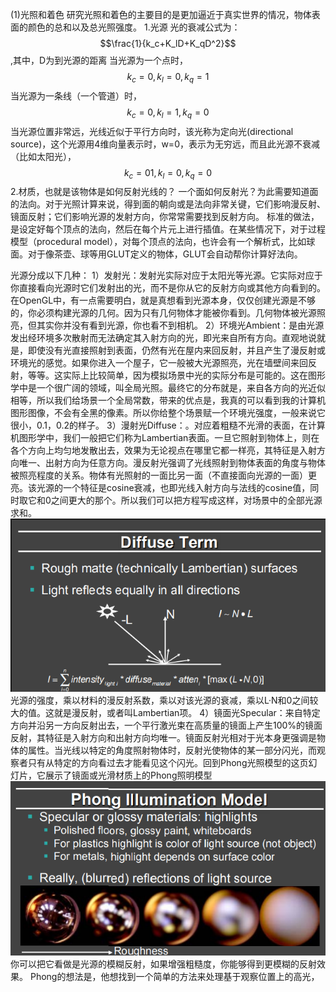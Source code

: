 (1)光照和着色
研究光照和着色的主要目的是更加逼近于真实世界的情况，物体表面的颜色的总和以及总光照强度。
1.光源
  光的衰减公式为：$$\frac{1}{k_c+K_lD+K_qD^2}$$,其中，D为到光源的距离
  当光源为一个点时，$$k_c=0,k_l=0,k_q=1$$
  当光源为一条线（一个管道）时，$$k_c=0,k_l=1,k_q=0$$
  当光源位置非常远，光线近似于平行方向时，该光称为定向光(directional source)，这个光源用4维向量表示时，w=0，表示为无穷远，而且此光源不衰减（比如太阳光），$$k_c=01,k_l=0,k_q=0$$
2.材质，也就是该物体是如何反射光线的？
    一个面如何反射光？为此需要知道面的法向。对于光照计算来说，得到面的朝向或是法向非常关键，它们影响漫反射、镜面反射；它们影响光源的发射方向，你常常需要找到反射方向。
标准的做法，是设定好每个顶点的法向，然后在每个片元上进行插值。在某些情况下，对于过程模型（procedural model），对每个顶点的法向，也许会有一个解析式，比如球面。对于像茶壶、球等用GLUT定义的物体，GLUT会自动帮你计算好法向。

光源分成以下几种：
  1）发射光：发射光实际对应于太阳光等光源。它实际对应于你直接看向光源时它们发射出的光，而不是你从它的反射方向或其他方向看到的。在OpenGL中，有一点需要明白，就是真想看到光源本身，仅仅创建光源是不够的，你必须构建光源的几何。因为只有几何物体才能被你看到。几何物体被光源照亮，但其实你并没有看到光源，你也看不到相机。
  2）环境光Ambient：是由光源发出经环境多次散射而无法确定其入射方向的光，即光来自所有方向。直观地说就是，即使没有光直接照射到表面，仍然有光在屋内来回反射，并且产生了漫反射或环境光的感觉。如果你进入一个屋子，它一般被大光源照亮，光在墙壁间来回反射，等等。这实际上比较简单，因为模拟场景中光的实际分布是可能的。这在图形学中是一个很广阔的领域，叫全局光照。最终它的分布就是，来自各方向的光近似相等，所以我们给场景一个全局常数，带来的优点是，我真的可以看到我的计算机图形图像，不会有全黑的像素。所以你给整个场景赋一个环境光强度，一般来说它很小，0.1，0.2的样子。
  3）漫射光Diffuse：。对应着粗糙不光滑的表面，在计算机图形学中，我们一般把它们称为Lambertian表面。一旦它照射到物体上，则在各个方向上均匀地发散出去，效果为无论视点在哪里它都一样亮，其特征是入射方向唯一、出射方向为任意方向。漫反射光强调了光线照射到物体表面的角度与物体被照亮程度的关系。物体有光照射的一面比另一面（不直接面向光源的一面）更亮。该光源的一个特征是cosine衰减，也即光线入射方向与法线的cosine值，同时取它和0之间更大的那个。所以我们可以把方程写成这样，对场景中的全部光源求和。
  ![](/Computer_Graphics/images/33.png)
  光源的强度，乘以材料的漫反射系数，乘以对该光源的衰减，乘以L·N和0之间较大的值。这就是漫反射，或者叫Lambertian项。
  4）镜面光Specular：来自特定方向并沿另一方向反射出去，一个平行激光束在高质量的镜面上产生100%的镜面反射，其特征是入射方向和出射方向均唯一。镜面反射光相对于光本身更强调是物体的属性。当光线以特定的角度照射物体时，反射光使物体的某一部分闪光，而观察者只有从特定的方向看过去才能看见这个闪光。回到Phong光照模型的这页幻灯片，它展示了镜面或光滑材质上的Phong照明模型![](/Computer_Graphics/images/34.png)你可以把它看做是光源的模糊反射，如果增强粗糙度，你能够得到更模糊的反射效果。
  Phong的想法是，他想找到一个简单的方法来处理基于观察位置上的高光，


